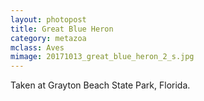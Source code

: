 ```yaml
---
layout: photopost
title: Great Blue Heron
category: metazoa
mclass: Aves
mimage: 20171013_great_blue_heron_2_s.jpg
---
```



Taken at Grayton Beach State Park, Florida.
